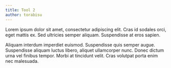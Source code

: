 ```yaml
---
title: Tool 2
author: torabisu
---
```


Lorem ipsum dolor sit amet, consectetur adipiscing elit. Cras id sodales orci, eget mattis ex. Sed ultricies semper aliquam. Suspendisse at eros sapien. 

Aliquam interdum imperdiet euismod. Suspendisse quis semper augue. Suspendisse aliquam luctus libero, aliquet ullamcorper nunc. Donec dictum urna vel finibus tempor. Morbi at tincidunt velit. Cras volutpat porta enim nec malesuada. 
